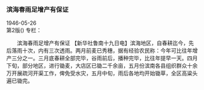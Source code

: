 ### 滨海春雨足增产有保证  

1946-05-26  
第2版()
专栏：

　　滨海春雨足增产有保证
    【新华社鲁南十九日电】滨海地区，自春耕迄今，先后落雨十次，内有三次透雨。两月前麦已秀穗，据有经验农民称：今年可比往年增产三分之一。三月底春耕全部完毕，谷雨前后，播种完毕，比往年提早一天。四月下旬，部分地区，进行锄麦，大店区已锄二千余亩，五月份滨南各县组织群众十余万开展疏河开渠工作，俾免受水灾，五月中旬，雨后各地均开始锄草，全区高粱头遍已锄完。  
